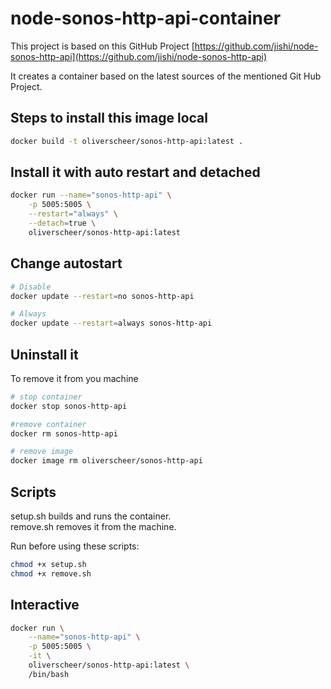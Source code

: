 # node-sonos-http-api-container

This project is based on this GitHub Project [https://github.com/jishi/node-sonos-http-api](https://github.com/jishi/node-sonos-http-api)

It creates a container based on the latest sources of the mentioned Git Hub Project.

## Steps to install this image local

``` bash
docker build -t oliverscheer/sonos-http-api:latest .
```

## Install it with auto restart and detached

``` bash
docker run --name="sonos-http-api" \
    -p 5005:5005 \
    --restart="always" \
    --detach=true \
    oliverscheer/sonos-http-api:latest
```

## Change autostart

``` bash
# Disable
docker update --restart=no sonos-http-api

# Always
docker update --restart=always sonos-http-api
```

## Uninstall it

To remove it from you machine

``` bash
# stop container
docker stop sonos-http-api

#remove container
docker rm sonos-http-api

# remove image
docker image rm oliverscheer/sonos-http-api
```

## Scripts

setup.sh builds and runs the container.\
remove.sh removes it from the machine.

Run before using these scripts:

``` bash
chmod +x setup.sh
chmod +x remove.sh
```

## Interactive

``` bash
docker run \
    --name="sonos-http-api" \
    -p 5005:5005 \
    -it \
    oliverscheer/sonos-http-api:latest \
    /bin/bash
```
